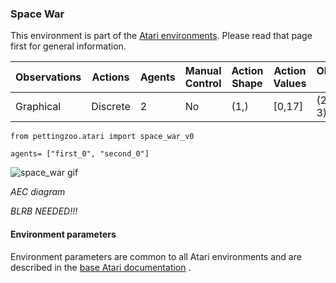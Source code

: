 
### Space War

This environment is part of the [Atari environments](../atari.md). Please read that page first for general information.

| Observations | Actions | Agents  | Manual Control | Action Shape | Action Values | Observation Shape | Observation Values | Num States |
|--------------|---------|---------|----------------|--------------|---------------|-------------------|--------------------|------------|
| Graphical    | Discrete  | 2 | No      | (1,)    | [0,17]         | (210, 160, 3)         | (0,255)            | ?          |

`from pettingzoo.atari import space_war_v0`

`agents= ["first_0", "second_0"]`

![space_war gif](../../gifs/atari_space_war.gif)

*AEC diagram*

*BLRB NEEDED!!!*


#### Environment parameters

Environment parameters are common to all Atari environments and are described in the [base Atari documentation](../atari.md) .

